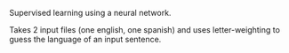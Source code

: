 Supervised learning using a neural network.

Takes 2 input files (one english, one spanish) and uses letter-weighting to guess the language of an input sentence.
